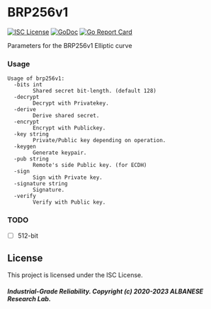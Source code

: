 # BRP256v1
[![ISC License](http://img.shields.io/badge/license-ISC-blue.svg)](https://github.com/pedroalbanese/brp256v1/blob/master/LICENSE.md) 
[![GoDoc](https://godoc.org/github.com/pedroalbanese/brp256v1?status.png)](http://godoc.org/github.com/pedroalbanese/brp256v1)
[![Go Report Card](https://goreportcard.com/badge/github.com/pedroalbanese/brp256v1)](https://goreportcard.com/report/github.com/pedroalbanese/brp256v1)

Parameters for the BRP256v1 Elliptic curve

### Usage
```
Usage of brp256v1:
  -bits int
        Shared secret bit-length. (default 128)
  -decrypt
        Decrypt with Privatekey.
  -derive
        Derive shared secret.
  -encrypt
        Encrypt with Publickey.
  -key string
        Private/Public key depending on operation.
  -keygen
        Generate keypair.
  -pub string
        Remote's side Public key. (for ECDH)
  -sign
        Sign with Private key.
  -signature string
        Signature.
  -verify
        Verify with Public key.
```
### TODO
- [ ] 512-bit

## License

This project is licensed under the ISC License.

##### Industrial-Grade Reliability. Copyright (c) 2020-2023 ALBANESE Research Lab.
